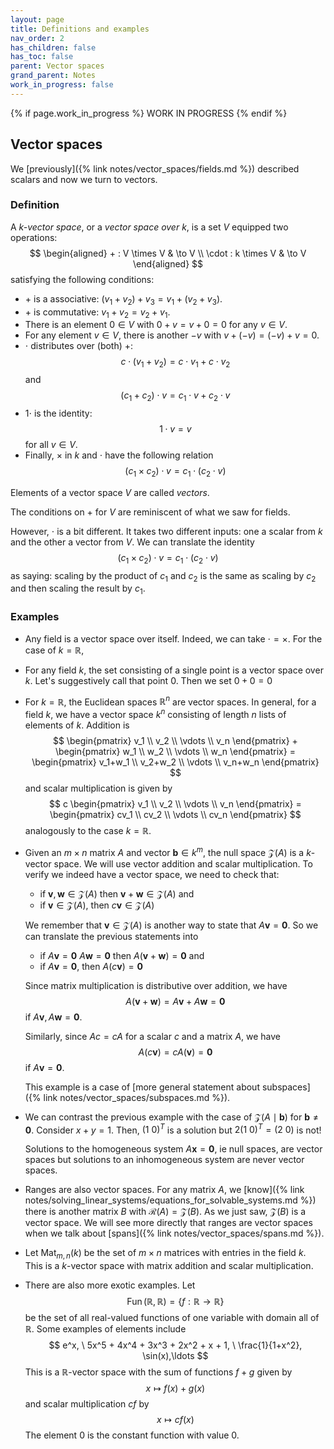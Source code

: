 ```yaml
---
layout: page
title: Definitions and examples
nav_order: 2
has_children: false
has_toc: false
parent: Vector spaces
grand_parent: Notes
work_in_progress: false
---
```


{% if page.work_in_progress %}
    WORK IN PROGRESS
{% endif %}

## Vector spaces 

We [previously]({% link notes/vector_spaces/fields.md %}) described scalars and now we turn to 
vectors. 

### Definition

A _$k$-vector space_, or a _vector space over $k$_, is a set $V$ equipped two operations:
$$
    \begin{aligned}
        + : V \times V & \to V \\
        \cdot : k \times V & \to V
    \end{aligned}
$$
satisfying the following conditions:
- $+$ is a associative: $(v_1+v_2)+v_3 = v_1+(v_2+v_3)$. 
- $+$ is commutative: $v_1 + v_2 = v_2 + v_1$. 
- There is an element $0 \in V$ with $0 + v = v + 0 = 0$ for any $v \in V$. 
- For any element $v \in V$, there is another $-v$ with $v + (-v) = (-v) + v = 0$. 
- $\cdot$ distributes over (both) $+$: 
$$
    c \cdot (v_1 + v_2) = c\cdot v_1 + c \cdot v_2
$$
and 
$$
    (c_1 + c_2) \cdot v = c_1 \cdot v + c_2 \cdot v
$$
- $1 \cdot$ is the identity: 
$$
    1 \cdot v = v 
$$
for all $v \in V$. 
- Finally, $\times$ in $k$ and $\cdot$ have the following relation 
$$
    (c_1 \times c_2) \cdot v = c_1 \cdot (c_2 \cdot v)
$$

Elements of a vector space $V$ are called _vectors_. 

The conditions on $+$ for $V$ are reminiscent of what we saw for fields. 

However, $\cdot$ is a bit different. It takes two different inputs: one a scalar from $k$ 
and the other a vector from $V$. We can translate the identity 
$$
    (c_1 \times c_2) \cdot v = c_1 \cdot (c_2 \cdot v)
$$
as saying: scaling by the product of $c_1$ and $c_2$ is the same as scaling by $c_2$ 
and then scaling the result by $c_1$. 

### Examples 

- Any field is a vector space over itself. Indeed, we can take $\cdot = \times$. For the case 
of $k = \mathbb{R}$, 

- For any field $k$, the set consisting of a single point is a vector space over $k$. Let's 
suggestively call that point $0$. Then we set $0+0 = 0$

- For $k = \mathbb{R}$, the Euclidean spaces $\mathbb{R}^n$ are vector spaces. In general, for a 
field $k$, we have a vector space $k^n$ consisting of length $n$ lists of elements of $k$. 
Addition is 
$$
    \begin{pmatrix} 
        v_1 \\
        v_2 \\
        \vdots \\
        v_n 
    \end{pmatrix} + 
    \begin{pmatrix} 
        w_1 \\
        w_2 \\
        \vdots \\
        w_n 
    \end{pmatrix} = 
    \begin{pmatrix} 
        v_1+w_1 \\
        v_2+w_2 \\
        \vdots \\
        v_n+w_n 
    \end{pmatrix}
$$
and scalar multiplication is given by 
$$
    c \begin{pmatrix} 
        v_1 \\
        v_2 \\
        \vdots \\
        v_n 
    \end{pmatrix} = 
    \begin{pmatrix} 
        cv_1 \\
        cv_2 \\
        \vdots \\
        cv_n 
    \end{pmatrix}
$$
analogously to the case $k = \mathbb{R}$. 

- Given an $m \times n$ matrix $A$ and vector $\mathbf{b} \in k^m$, the null space $\mathcal Z(A)$ 
is a $k$-vector space. We will use vector addition and scalar multiplication. To verify we 
indeed have a vector space, we need to check that:
    - if $\mathbf{v}, \mathbf{w} \in \mathcal Z(A)$ then $\mathbf{v} + \mathbf{w} \in \mathcal Z(A)$ and
    - if $\mathbf{v} \in \mathcal Z(A)$, then $c \mathbf{v} \in \mathcal Z(A)$ 

    We remember that $\mathbf{v} \in \mathcal Z(A)$ is another way to state that $A \mathbf{v} = \mathbf{0}$. 
    So we can translate the previous statements into 
    - if $A \mathbf{v} = \mathbf{0}$  $A\mathbf{w} = \mathbf{0}$ then $A(\mathbf{v} + \mathbf{w}) = \mathbf{0}$ and
    - if $A \mathbf{v} = \mathbf{0}$, then $A(c \mathbf{v}) = \mathbf{0}$ 

    Since matrix multiplication is distributive over addition, we have 
    $$
        A(\mathbf{v} + \mathbf{w}) = A \mathbf{v} + A \mathbf{w} = \mathbf{0}
    $$
    if $A \mathbf{v}, A \mathbf{w} = \mathbf{0}$. 

    Similarly, since $Ac = cA$ for a scalar $c$ and a matrix $A$, we have
    $$
        A(c\mathbf{v}) = c A(\mathbf{v}) = \mathbf{0}
    $$
    if $A \mathbf{v} = \mathbf{0}$. 

    This example is a case of [more general statement about subspaces]({% link notes/vector_spaces/subspaces.md %}). 

- We can contrast the previous example with the case of $\mathcal Z(A \mid \mathbf{b})$ for 
$\mathbf{b} \neq \mathbf{0}$. Consider $x+y = 1$. Then, $(1 \ 0)^T$ is a solution but 
$2 (1 \ 0)^T = (2 \ 0)$ is not! 

    Solutions to the homogeneous system $A \mathbf{x} = \mathbf{0}$, ie null spaces, are vector spaces but 
    solutions to an inhomogeneous system are never vector spaces. 

- Ranges are also vector spaces. For any matrix $A$, we 
[know]({% link notes/solving_linear_systems/equations_for_solvable_systems.md %}) there is another 
matrix $B$ with $\mathcal R(A) = \mathcal Z(B)$. As we just saw, $\mathcal Z(B)$ is a vector space. 
We will see more directly that ranges are vector spaces when we talk about 
[spans]({% link notes/vector_spaces/spans.md %}). 

- Let $\operatorname{Mat}_{m,n}(k)$ be the set of $m \times n$ matrices with entries in the field $k$. 
This is a $k$-vector space with matrix addition and scalar multiplication. 

- There are also more exotic examples. Let 
$$
    \operatorname{Fun}(\mathbb{R},\mathbb{R}) = \lbrace f: \mathbb{R} \to \mathbb{R} \rbrace
$$
be the set of all real-valued functions of one variable with domain all of $\mathbb{R}$. Some examples of elements 
include 
$$
    e^x, \ 5x^5 + 4x^4 + 3x^3 + 2x^2 + x + 1, \ \frac{1}{1+x^2}, \sin(x),\ldots
$$
This is a $\mathbb{R}$-vector space with the sum of functions $f+g$ given by 
$$
    x \mapsto f(x) + g(x) 
$$
and scalar multiplication $cf$ by 
$$
    x \mapsto cf(x)
$$
The element $0$ is the constant function with value $0$. 
